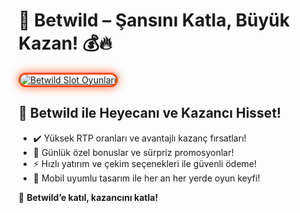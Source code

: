 <h1>🐯 Betwild – Şansını Katla, Büyük Kazan! 💰🔥</h1>

<a href="https://cutt.ly/BetwildLink" title="Betwild Slot Oyunları">
  <img src="https://i.ibb.co/BtMhhf6/g-venligiris.jpg" alt="Betwild Slot Oyunları" style="max-width: 100%; border: 3px solid #ff4500; border-radius: 15px; box-shadow: 0px 0px 15px rgba(255, 69, 0, 0.8);">
</a>

<h2>🚀 Betwild ile Heyecanı ve Kazancı Hisset!</h2>
<ul>
  <li>✔️ Yüksek RTP oranları ve avantajlı kazanç fırsatları!</li>
  <li>🎁 Günlük özel bonuslar ve sürpriz promosyonlar!</li>
  <li>⚡️ Hızlı yatırım ve çekim seçenekleri ile güvenli ödeme!</li>
  <li>📱 Mobil uyumlu tasarım ile her an her yerde oyun keyfi!</li>
</ul>

<p>💎 <strong>Betwild’e katıl, kazancını katla!</strong></p>

<meta name="description" content="Betwild ile kazancını katla! Yüksek RTP, hızlı ödeme yöntemleri ve özel bonuslar seni bekliyor. Hemen oynamaya başla!">
